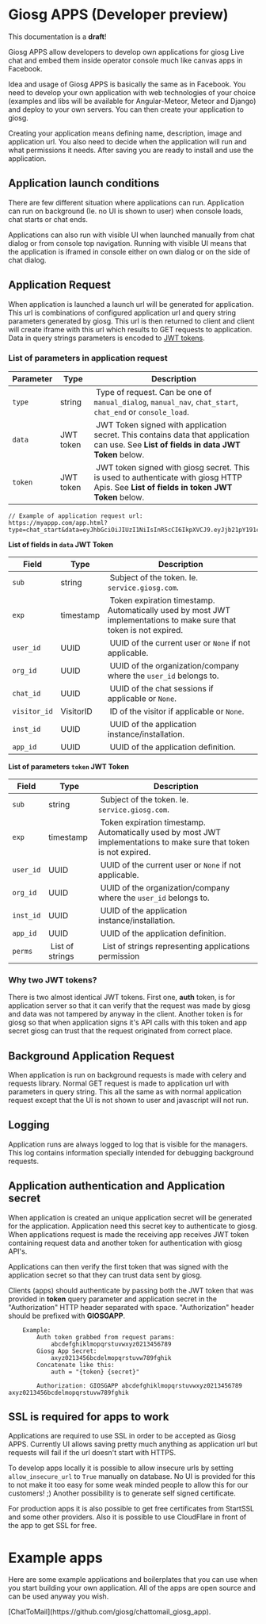 Giosg APPS (Developer preview)
==========

<aside class="warning">
This documentation is a <strong>draft</strong>!
</aside>

Giosg APPS allow developers to develop own applications for giosg Live chat and embed them inside operator console much like canvas apps in Facebook.

Idea and usage of Giosg APPS is basically the same as in Facebook. You need to develop your own application with web technologies of your choice (examples and libs will be available for Angular-Meteor, Meteor and Django) and deploy to your own servers. You can then create your application to giosg.

Creating your application means defining name, description, image and application url. You also need to decide when the application will run and what permissions it needs. After saving you are ready to install and use the application.

## Application launch conditions
There are few different situation where applications can run. Application can run on background (Ie. no UI is shown to user) when console loads, chat starts or chat ends.

Applications can also run with visible UI when launched manually from chat dialog or from console top navigation. Running with visible UI means that the application is iframed in console either on own dialog or on the side of chat dialog.

## Application Request
When application is launched a launch url will be generated for application. This url is combinations of configured application url and query string parameters generated by giosg. This url is then returned to client and client will create iframe with this url which results to GET requests to application. Data in query strings parameters is encoded to [JWT tokens](http://jwt.io/).

### List of parameters in application request

Parameter   | Type   | Description
------------|--------|----------
`type` | string | Type of request. Can be one of `manual_dialog`, `manual_nav`, `chat_start`, `chat_end` or `console_load`.
`data` | JWT token | JWT Token signed with application secret. This contains data that application can use. See **List of fields in data JWT Token** below.
`token` | JWT token | JWT token signed with giosg secret. This is used to authenticate with giosg HTTP Apis. See **List of fields in token JWT Token** below.

```
// Example of application request url:
https://myappp.com/app.html?type=chat_start&data=eyJhbGciOiJIUzI1NiIsInR5cCI6IkpXVCJ9.eyJjb21pY191cmwiOiJodHRwOi8veGtjZC5jb20vMTM2MC8ifQ.BsjBt9a9imoj9P5_7aIAe5nuhPd5jb8HGvAJKPCwm6A&token=eyJhbGciOiJIUzI1NiIsInR5cCI6IkpXVCJ9.eyJjb21pY191cmwiOiJodHRwOi8veGtjZC5jb20vMTM2MC8ifQ.BsjBt9a9imoj9P5_7aIAe5nuhPd5jb8HG
```

**List of fields in `data` JWT Token**

Field   | Type   | Description
------------|--------|----------
`sub` | string | Subject of the token. Ie. `service.giosg.com`.
`exp` | timestamp | Token expiration timestamp. Automatically used by most JWT implementations to make sure that token is not expired.
`user_id` | UUID | UUID of the current user or `None` if not applicable.
`org_id` | UUID | UUID of the organization/company where the `user_id` belongs to.
`chat_id` | UUID | UUID of the chat sessions if applicable or `None`.
`visitor_id` | VisitorID | ID of the visitor if applicable or `None`.
`inst_id` | UUID | UUID of the application instance/installation.
`app_id` | UUID | UUID of the application definition.

**List of parameters `token` JWT Token**

Field   | Type   | Description
------------|--------|----------
`sub` | string | Subject of the token. Ie. `service.giosg.com`.
`exp` | timestamp | Token expiration timestamp. Automatically used by most JWT implementations to make sure that token is not expired.
`user_id` | UUID | UUID of the current user or `None` if not applicable.
`org_id` | UUID | UUID of the organization/company where the `user_id` belongs to.
`inst_id` | UUID | UUID of the application instance/installation.
`app_id` | UUID | UUID of the application definition.
`perms` | List of strings |  List of strings representing applications permission


### Why two JWT tokens?
There is two almost identical JWT tokens. First one, **auth** token,  is  for application server so that it can verify that the request was made by giosg and data was not tampered by anyway in the client. Another token is for giosg so that when application signs it's API calls with this token and app secret giosg can trust that the request originated from correct place.

## Background Application Request
When application is run on background requests is made with celery and requests library. Normal GET request is made to application url with parameters in query string. This all the same as with normal application request except that the UI is not shown to user and javascript will not run.

## Logging
Application runs are always logged to log that is visible for the managers. This log contains information specially intended for debugging background requests.

## Application authentication and Application secret
When application is created an unique application secret will be generated for the application. Application need this secret key to authenticate to giosg. When applications request is made the receiving app receives JWT token containing request data and another token for authentication with giosg API's.

Applications can then verify the first token that was signed with the application secret so that they can trust data sent by giosg.

Clients (apps) should authenticate by passing both the JWT token that was provided in **token** query parameter and application secret in the "Authorization" HTTP header separated with space. "Authorization" header should be prefixed with **GIOSGAPP**.

```
    Example:
        Auth token grabbed from request params:
            abcdefghiklmopqrstuvwxyz0213456789
        Giosg App Secret:
            axyz0213456bcdelmopqrstuvw789fghik
        Concatenate like this:
            auth = "{token} {secret}"

        Authorization: GIOSGAPP abcdefghiklmopqrstuvwxyz0213456789 axyz0213456bcdelmopqrstuvw789fghik
```

## SSL is required for apps to work
Applications are required to use SSL in order to be accepted as Giosg APPS. Currently UI allows saving pretty much anything as application url but requests will fail if the url doesn't start with HTTPS.

To develop apps locally it is possible to allow insecure urls by setting `allow_insecure_url` to `True` manually on database. No UI is provided for this to not make it too easy for some weak minded people to allow this for our customers! ;) Another possibility is to generate self signed certificate.

For production apps it is also possible to get free certificates from StartSSL and some other providers. Also it is possible to use CloudFlare in front of the app to get SSL for free.

# Example apps
Here are some example applications and boilerplates that you can use when you start building your own application. All of the apps are open source and can be used anyway you wish.

<aside class="info">
[ChatToMail](https://github.com/giosg/chattomail_giosg_app).
</aside>
